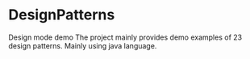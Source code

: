 # DesignPatterns
Design mode demo
The project mainly provides demo examples of 23 design patterns.
Mainly using java language.
